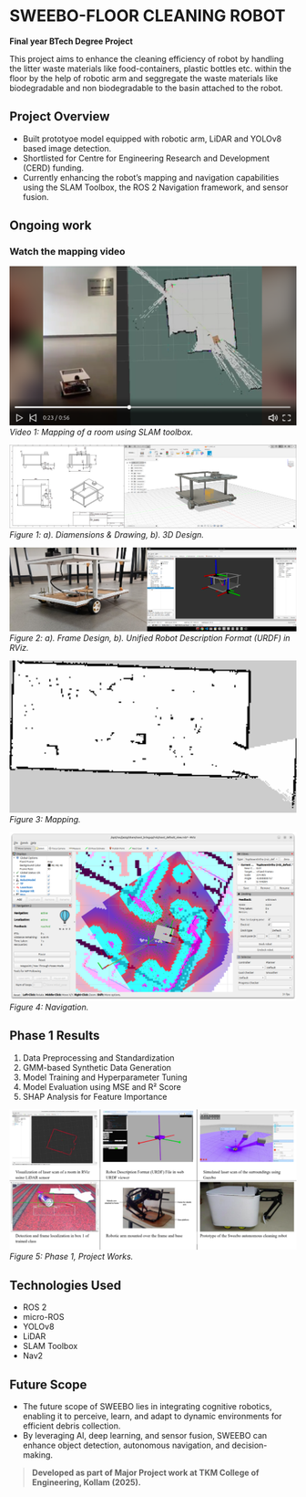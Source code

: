 # SWEEBO-FLOOR CLEANING ROBOT
**Final year BTech Degree Project**

This project aims to enhance the cleaning efficiency of robot by handling the litter waste materials like food-containers, plastic bottles etc. within the floor by the help of robotic arm and seggregate the waste materials like biodegradable and non biodegradable to the basin attached to the robot.

## Project Overview

* Built prototyoe model equipped with robotic arm, LiDAR and YOLOv8 based image detection.
* Shortlisted for Centre for Engineering Research and Development (CERD) funding.
* Currently enhancing the robot’s mapping and navigation capabilities using the SLAM Toolbox, the ROS 2 Navigation framework, and sensor fusion.


##  Ongoing work

### Watch the mapping video
[![Watch the mapping video](Results/Mapping_video_frame.png)](https://www.linkedin.com/posts/afsalu-rahman-c_project-teamwork-mapping-activity-7359359713840386052-hgUO/) 
*Video 1: Mapping of a room using SLAM toolbox.*


![alt text](<Results/Drawing and 3D design.png>)
*Figure 1: a). Diamensions & Drawing, b). 3D Design.*


![alt text](<Results/Frame Design and URDF.png>)
*Figure 2: a). Frame Design, b). Unified Robot Description Format (URDF) in RViz.*


![alt text](Results/Map_of_DARC.png)
*Figure 3: Mapping.*

![alt text](Results/Navigaion.png)
*Figure 4: Navigation.*


## Phase 1 Results

1. Data Preprocessing and Standardization
2. GMM-based Synthetic Data Generation
3. Model Training and Hyperparameter Tuning
4. Model Evaluation using MSE and R² Score
5. SHAP Analysis for Feature Importance

![alt text](<Results/Phase 1, Project Works.png>)
*Figure 5: Phase 1, Project Works.*

## Technologies Used

* ROS 2
* micro-ROS
* YOLOv8
* LiDAR
* SLAM Toolbox
* Nav2


## Future Scope

* The future scope of SWEEBO lies in integrating cognitive robotics, enabling it to perceive, learn, and adapt to dynamic environments for efficient debris collection.
* By leveraging AI, deep learning, and sensor fusion, SWEEBO can enhance object detection, autonomous navigation, and decision-making.


> **Developed as part of Major Project work at TKM College of Engineering, Kollam (2025).**

